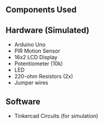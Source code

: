 ## Components Used

## Hardware (Simulated)

- Arduino Uno
- PIR Motion Sensor
- 16x2 LCD Display
- Potentiometer (10k)
- LED
- 220-ohm Resistors (2x)
- Jumper wires

## Software

- Tinkercad Circuits (for simulation)
